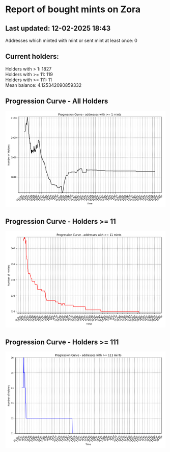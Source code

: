 # Report of bought mints on Zora
## Last updated: 12-02-2025 18:43
Addresses which minted with mint or sent mint at least once: 0

## Current holders:
Holders with > 1: 1827  
Holders with >= 11: 119  
Holders with >= 111: 11  
Mean balance: 4.125342090859332  

## Progression Curve - All Holders
![addresses with >= 1 mint](progression_curve_all.png)
## Progression Curve - Holders >= 11
![addresses with >= 11 mints](progression_curve_gt_11.png)
## Progression Curve - Holders >= 111
![addresses with >= 111 mints](progression_curve_gt_111.png)
